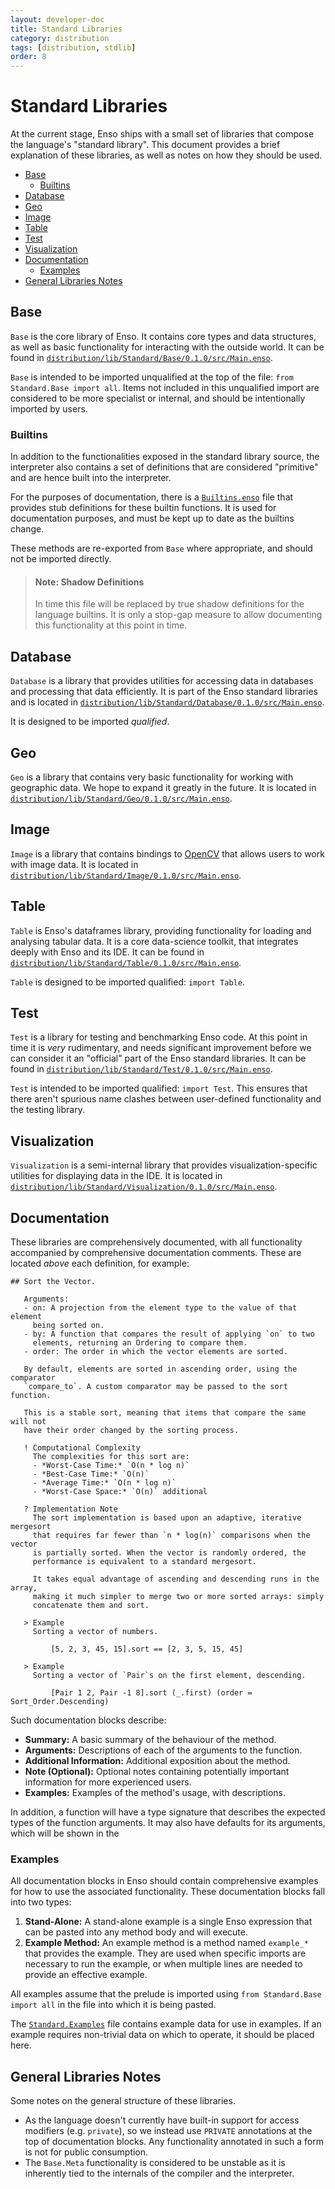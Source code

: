 ```yaml
---
layout: developer-doc
title: Standard Libraries
category: distribution
tags: [distribution, stdlib]
order: 8
---
```


# Standard Libraries

At the current stage, Enso ships with a small set of libraries that compose the
language's "standard library". This document provides a brief explanation of
these libraries, as well as notes on how they should be used.

<!-- MarkdownTOC levels="2,3" autolink="true" indent="  " -->

- [Base](#base)
  - [Builtins](#builtins)
- [Database](#database)
- [Geo](#geo)
- [Image](#image)
- [Table](#table)
- [Test](#test)
- [Visualization](#visualization)
- [Documentation](#documentation)
  - [Examples](#examples)
- [General Libraries Notes](#general-libraries-notes)

<!-- /MarkdownTOC -->

## Base

`Base` is the core library of Enso. It contains core types and data structures,
as well as basic functionality for interacting with the outside world. It can be
found in
[`distribution/lib/Standard/Base/0.1.0/src/Main.enso`](https://github.com/enso-org/enso/tree/main/distribution/lib/Standard/Base/0.1.0/src/Main.enso).

`Base` is intended to be imported unqualified at the top of the file:
`from Standard.Base import all`. Items not included in this unqualified import
are considered to be more specialist or internal, and should be intentionally
imported by users.

### Builtins

In addition to the functionalities exposed in the standard library source, the
interpreter also contains a set of definitions that are considered "primitive"
and are hence built into the interpreter.

For the purposes of documentation, there is a
[`Builtins.enso`](https://github.com/enso-org/enso/tree/main/engine/runtime/src/main/resources/Builtins.enso)
file that provides stub definitions for these builtin functions. It is used for
documentation purposes, and must be kept up to date as the builtins change.

These methods are re-exported from `Base` where appropriate, and should not be
imported directly.

> #### Note: Shadow Definitions
>
> In time this file will be replaced by true shadow definitions for the language
> builtins. It is only a stop-gap measure to allow documenting this
> functionality at this point in time.

## Database

`Database` is a library that provides utilities for accessing data in databases
and processing that data efficiently. It is part of the Enso standard libraries
and is located in
[`distribution/lib/Standard/Database/0.1.0/src/Main.enso`](https://github.com/enso-org/enso/tree/main/distribution/lib/Standard/Database/0.1.0/src/Main.enso).

It is designed to be imported _qualified_.

## Geo

`Geo` is a library that contains very basic functionality for working with
geographic data. We hope to expand it greatly in the future. It is located in
[`distribution/lib/Standard/Geo/0.1.0/src/Main.enso`](https://github.com/enso-org/enso/tree/main/distribution/lib/Standard/Geo/0.1.0/src/Main.enso).

## Image

`Image` is a library that contains bindings to [OpenCV](https://opencv.org/)
that allows users to work with image data. It is located in
[`distribution/lib/Standard/Image/0.1.0/src/Main.enso`](https://github.com/enso-org/enso/tree/main/distribution/lib/Standard/Image/0.1.0/src/Main.enso).

## Table

`Table` is Enso's dataframes library, providing functionality for loading and
analysing tabular data. It is a core data-science toolkit, that integrates
deeply with Enso and its IDE. It can be found in
[`distribution/lib/Standard/Table/0.1.0/src/Main.enso`](https://github.com/enso-org/enso/tree/main/distribution/lib/Standard/Table/0.1.0/src/Main.enso).

`Table` is designed to be imported qualified: `import Table`.

## Test

`Test` is a library for testing and benchmarking Enso code. At this point in
time it is _very_ rudimentary, and needs significant improvement before we can
consider it an "official" part of the Enso standard libraries. It can be found
in
[`distribution/lib/Standard/Test/0.1.0/src/Main.enso`](https://github.com/enso-org/enso/tree/main/distribution/lib/Standard/Test/0.1.0/src/Main.enso).

`Test` is intended to be imported qualified: `import Test`. This ensures that
there aren't spurious name clashes between user-defined functionality and the
testing library.

## Visualization

`Visualization` is a semi-internal library that provides visualization-specific
utilities for displaying data in the IDE. It is located in
[`distribution/lib/Standard/Visualization/0.1.0/src/Main.enso`](https://github.com/enso-org/enso/tree/main/distribution/lib/Standard/Visualization/0.1.0/src/Main.enso).

## Documentation

These libraries are comprehensively documented, with all functionality
accompanied by comprehensive documentation comments. These are located _above_
each definition, for example:

```enso
## Sort the Vector.

   Arguments:
   - on: A projection from the element type to the value of that element
     being sorted on.
   - by: A function that compares the result of applying `on` to two
     elements, returning an Ordering to compare them.
   - order: The order in which the vector elements are sorted.

   By default, elements are sorted in ascending order, using the comparator
   `compare_to`. A custom comparator may be passed to the sort function.

   This is a stable sort, meaning that items that compare the same will not
   have their order changed by the sorting process.

   ! Computational Complexity
     The complexities for this sort are:
     - *Worst-Case Time:* `O(n * log n)`
     - *Best-Case Time:* `O(n)`
     - *Average Time:* `O(n * log n)`
     - *Worst-Case Space:* `O(n)` additional

   ? Implementation Note
     The sort implementation is based upon an adaptive, iterative mergesort
     that requires far fewer than `n * log(n)` comparisons when the vector
     is partially sorted. When the vector is randomly ordered, the
     performance is equivalent to a standard mergesort.

     It takes equal advantage of ascending and descending runs in the array,
     making it much simpler to merge two or more sorted arrays: simply
     concatenate them and sort.

   > Example
     Sorting a vector of numbers.

         [5, 2, 3, 45, 15].sort == [2, 3, 5, 15, 45]

   > Example
     Sorting a vector of `Pair`s on the first element, descending.

         [Pair 1 2, Pair -1 8].sort (_.first) (order = Sort_Order.Descending)
```

Such documentation blocks describe:

- **Summary:** A basic summary of the behaviour of the method.
- **Arguments:** Descriptions of each of the arguments to the function.
- **Additional Information:** Additional exposition about the method.
- **Note (Optional):** Optional notes containing potentially important
  information for more experienced users.
- **Examples:** Examples of the method's usage, with descriptions.

In addition, a function will have a type signature that describes the expected
types of the function arguments. It may also have defaults for its arguments,
which will be shown in the

### Examples

All documentation blocks in Enso should contain comprehensive examples for how
to use the associated functionality. These documentation blocks fall into two
types:

1. **Stand-Alone:** A stand-alone example is a single Enso expression that can
   be pasted into any method body and will execute.
2. **Example Method:** An example method is a method named `example_*` that
   provides the example. They are used when specific imports are necessary to
   run the example, or when multiple lines are needed to provide an effective
   example.

All examples assume that the prelude is imported using
`from Standard.Base import all` in the file into which it is being pasted.

The
[`Standard.Examples`](https://github.com/enso-org/enso/tree/main/distribution/lib/Standard/Examples/0.1.0/src/Main.enso)
file contains example data for use in examples. If an example requires
non-trivial data on which to operate, it should be placed here.

## General Libraries Notes

Some notes on the general structure of these libraries.

- As the language doesn't currently have built-in support for access modifiers
  (e.g. `private`), so we instead use `PRIVATE` annotations at the top of
  documentation blocks. Any functionality annotated in such a form is not for
  public consumption.
- The `Base.Meta` functionality is considered to be unstable as it is inherently
  tied to the internals of the compiler and the interpreter.
